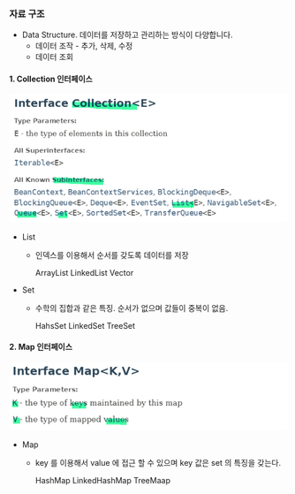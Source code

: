 ### 자료 구조

 * Data Structure. 데이터를 저장하고 관리하는 방식이 다양합니다.
   * 데이터 조작 - 추가, 삭제, 수정
   * 데이터 조회 
 #### 1. Collection 인터페이스
   
   ![Alt text](./images/20240111_084028.png)

   * List
      * 인덱스를 이용해서 순서를 갖도록 데이터를 저장
      
         ArrayList
         LinkedList
         Vector

   * Set
      * 수학의 집합과 같은 특징. 순서가 없으며 값들이 중복이 없음.

        HahsSet
        LinkedSet
        TreeSet

 #### 2. Map 인터페이스

   ![Alt text](./images/20240111_084229.png)

   * Map
     * key 를 이용해서 value 에 접근 할 수 있으며 key 값은 set 의 특징을 갖는다.

       HashMap
       LinkedHashMap
       TreeMaap 
